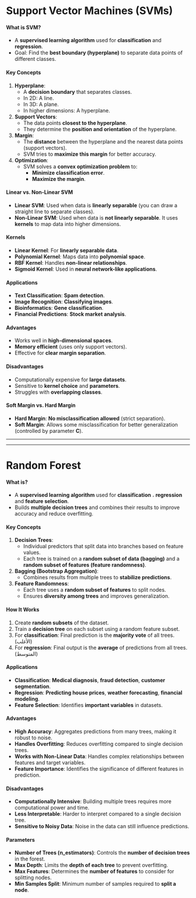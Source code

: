 # Support Vector Machines (SVMs)
#### What is SVM?
- A **supervised learning algorithm** used for **classification** and **regression**.
- Goal: Find the **best boundary (hyperplane)** to separate data points of different classes.
#### Key Concepts
1. **Hyperplane**:
   - A **decision boundary** that separates classes.
   - In 2D: A line.
   - In 3D: A plane.
   - In higher dimensions: A hyperplane.
2. **Support Vectors**:
   - The data points **<span class="red">closest to the hyperplane</span>**.
   - They determine the **<span class="red">position and orientation</span>** of the hyperplane.
3. **Margin**:
   - The **distance** between the hyperplane and the nearest data points (support vectors).
   - SVM tries to **<span class="red">maximize this margin</span>** for better accuracy.
4. **Optimization**:
   - SVM solves a **<span class="red">convex optimization problem</span>** to:
     - **<span class="red">Minimize classification error</span>**.
     - **<span class="red">Maximize the margin</span>**.
#### Linear vs. Non-Linear SVM
- **Linear SVM**: Used when data is **<span class="red">linearly separable</span>** (you can draw a straight line to separate classes).
- **Non-Linear SVM**: Used when data is **<span class="red">not linearly separable</span>**. It uses **<span class="red">kernels</span>** to map data into higher dimensions.
#### Kernels
- **Linear Kernel**: For **<span class="red">linearly separable data</span>**.
- **Polynomial Kernel**: Maps data into **<span class="red">polynomial space</span>**.
- **RBF Kernel**: Handles **<span class="red">non-linear relationships</span>**.
- **Sigmoid Kernel**: Used in **<span class="red">neural network-like applications</span>**.
#### Applications
- **Text Classification**: **<span class="blue">Spam detection</span>**.
- **Image Recognition**: **<span class="blue">Classifying images</span>**.
- **Bioinformatics**: **<span class="blue">Gene classification</span>**.
- **Financial Predictions**: **<span class="blue">Stock market analysis</span>**.
#### Advantages
- Works well in **<span class="red">high-dimensional spaces</span>**.
- **<span class="red">Memory efficient</span>** (uses only support vectors).
- Effective for **<span class="red">clear margin separation</span>**.
#### Disadvantages
- Computationally expensive for **<span class="red">large datasets</span>**.
- Sensitive to **<span class="red">kernel choice</span>** and **<span class="red">parameters</span>**.
- Struggles with **<span class="red">overlapping classes</span>**.
#### Soft Margin vs. Hard Margin
- **Hard Margin**: **<span class="red">No misclassification allowed</span>** (strict separation).
- **Soft Margin**: Allows some misclassification for better generalization (controlled by parameter **<span class="red">C</span>**).



----
----

# Random Forest
#### What is?
- A **supervised learning algorithm** used for **classification** ، **regression** and **feature selection**.
- Builds **multiple decision trees** and combines their results to improve accuracy and reduce overfitting.
#### Key Concepts
1. **Decision Trees**:
   - Individual predictors that split data into branches based on feature values.
   - Each tree is trained on a **<span class="red">random subset of data (bagging)</span>** and a **<span class="red">random subset of features (feature randomness)</span>**.
2. **Bagging (Bootstrap Aggregation)**:
   - Combines results from multiple trees to **<span class="red">stabilize predictions</span>**.
3. **Feature Randomness**:
   - Each tree uses a **<span class="red">random subset of features</span>** to split nodes.
   - Ensures **<span class="red">diversity among trees</span>** and improves generalization.
#### How It Works
1. Create **<span class="red">random subsets</span>** of the dataset.
2. Train a **<span class="red">decision tree</span>** on each subset using a random feature subset.
3. For **<span class="red">classification</span>**: Final prediction is the **<span class="red">majority vote</span>** of all trees. (الأغلب)
4. For **<span class="red">regression</span>**: Final output is the **<span class="red">average</span>** of predictions from all trees. (المتوسط)
#### Applications
- **Classification**: **<span class="blue">Medical diagnosis</span>**, **<span class="blue">fraud detection</span>**, **<span class="blue">customer segmentation</span>**.
- **Regression**: **<span class="blue">Predicting house prices</span>**, **<span class="blue">weather forecasting</span>**, **<span class="blue">financial modeling</span>**.
- **Feature Selection**: Identifies **<span class="blue">important variables</span>** in datasets.
#### Advantages
- **<span class="red">High Accuracy</span>**: Aggregates predictions from many trees, making it robust to noise.
- **<span class="red">Handles Overfitting</span>**: Reduces overfitting compared to single decision trees.
- **<span class="red">Works with Non-Linear Data</span>**: Handles complex relationships between features and target variables.
- **<span class="red">Feature Importance</span>**: Identifies the significance of different features in prediction.
#### Disadvantages
- **<span class="red">Computationally Intensive</span>**: Building multiple trees requires more computational power and time.
- **<span class="red">Less Interpretable</span>**: Harder to interpret compared to a single decision tree.
- **<span class="red">Sensitive to Noisy Data</span>**: Noise in the data can still influence predictions.
#### Parameters
- **Number of Trees (n_estimators)**: Controls the **<span class="red">number of decision trees</span>** in the forest.
- **Max Depth**: Limits the **<span class="red">depth of each tree</span>** to prevent overfitting.
- **Max Features**: Determines the **<span class="red">number of features</span>** to consider for splitting nodes.
- **Min Samples Split**: Minimum number of samples required to **<span class="red">split a node</span>**.